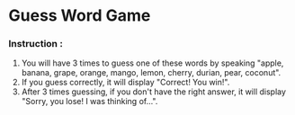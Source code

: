 # Guess Word Game
### Instruction :
1. You will have 3 times to guess one of these words by speaking "apple, banana, grape, orange, mango, lemon, cherry, durian, pear, coconut".
2. If you guess correctly, it will display "Correct! You win!".
3. After 3 times guessing, if you don't have the right answer, it will display "Sorry, you lose! I was thinking of...".
